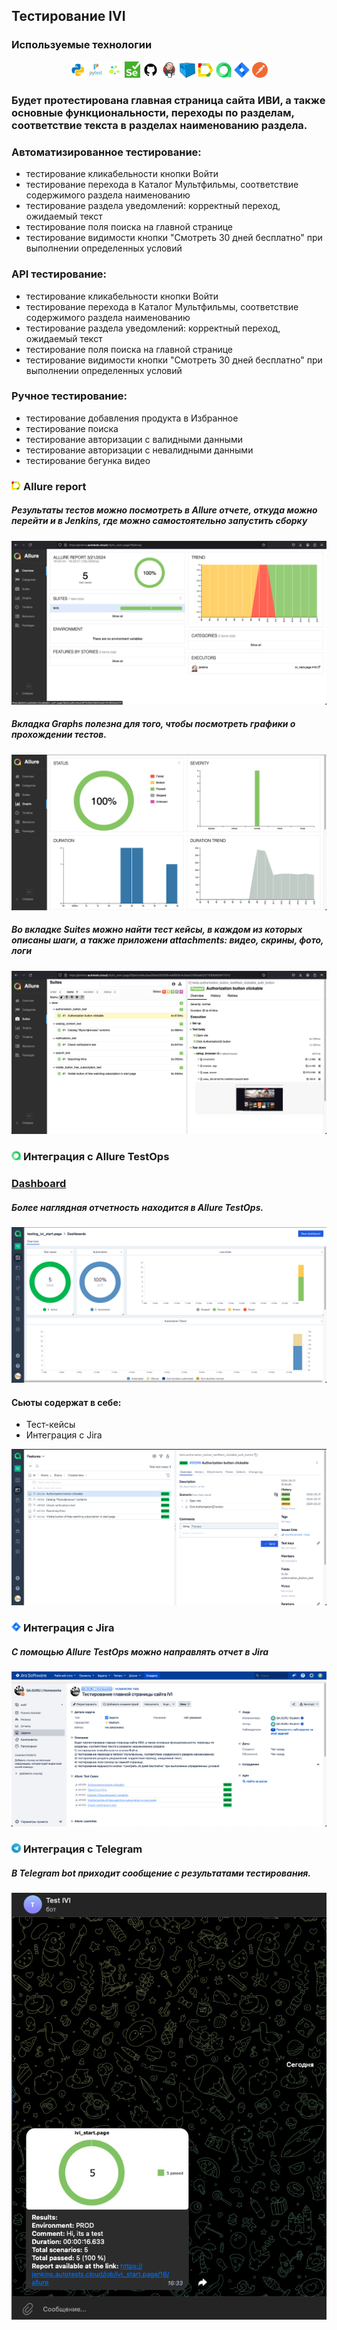 ## Тестирование IVI


<!-- Технологии -->

### Используемые технологии
<p  align="center">
  <code><img width="5%" title="Python" src="images/python.png"></code>
  <code><img width="5%" title="Pytest" src="images/pytest.png"></code>
  <code><img width="5%" title="Selene" src="images/selene.png"></code>
  <code><img width="5%" title="Selenium" src="images/selenium.png"></code>
  <code><img width="5%" title="GitHub" src="images/github.png"></code>
  <code><img width="5%" title="Jenkins" src="images/jenkins.png"></code>
  <code><img width="5%" title="Selenoid" src="images/selenoid.png"></code>
  <code><img width="5%" title="Allure Report" src="images/allure_report.png"></code>
  <code><img width="5%" title="Allure TestOps" src="images/allure_testops.png"></code>
  <code><img width="5%" title="Jira" src="images/jira.png"></code>
  <code><img width="5%" title="Postman" src="images/postman.png"></code>
</p>


<!-- Тест кейсы -->

### Будет протестирована главная страница сайта ИВИ, а также основные функциональности, переходы по разделам, соответствие текста в разделах наименованию раздела.
### Автоматизированное тестирование:
* тестирование кликабельности кнопки Войти 
* тестирование перехода в Каталог Мультфильмы, соответствие содержимого раздела наименованию 
* тестирование раздела уведомлений: корректный переход, ожидаемый текст 
* тестирование поля поиска на главной странице
* тестирование видимости кнопки "Смотреть 30 дней бесплатно" при выполнении определенных условий

### API тестирование:
* тестирование кликабельности кнопки Войти 
* тестирование перехода в Каталог Мультфильмы, соответствие содержимого раздела наименованию 
* тестирование раздела уведомлений: корректный переход, ожидаемый текст 
* тестирование поля поиска на главной странице
* тестирование видимости кнопки "Смотреть 30 дней бесплатно" при выполнении определенных условий

### Ручное тестирование:
* тестирование добавления продукта в Избранное 
* тестирование поиска 
* тестирование авторизации с валидными данными 
* тестирование авторизации с невалидными данными
* тестирование бегунка видео

<!-- Allure report -->

### <img width="3%" title="Allure Report" src="images/allure_report.png"> Allure report

##### Результаты тестов можно посмотреть в Allure отчете, откуда можно перейти и в Jenkins, где можно самостоятельно запустить сборку
![This is an image](images/Allure_report_web.png)

##### Вкладка Graphs полезна для того, чтобы посмотреть графики о прохождении тестов.
![This is an image](images/Allure_graphs.png)

##### Во вкладке Suites можно найти тест кейсы, в каждом из которых описаны шаги, а также приложени attachments: видео, скрины, фото, логи
![This is an image](images/Allure_suites.png)


<!-- Allure TestOps -->

### <img width="3%" title="Allure TestOps" src="images/allure_testops.png"> Интеграция с Allure TestOps

### [Dashboard](https://allure.autotests.cloud/project/4138/dashboards)

##### Более наглядная отчетность находится в Allure TestOps.
![This is an image](images/Allure_testops_report.png)

#### Сьюты содержат в себе:
- Тест-кейсы
- Интеграция с Jira

![This is an image](images/Allure_testops_suites.png)


<!-- Jira -->

### <img width="3%" title="Jira" src="images/jira.png"> Интеграция с Jira
##### С помощью Allure TestOps можно направлять отчет в Jira

![This is an image](images/Jira_report.png)


<!-- Telegram -->

### <img width="3%" title="Telegram" src="images/telega.png"> Интеграция с Telegram
##### В Telegram bot приходит сообщение с результатами тестирования.

![This is an image](images/telegram.png)
